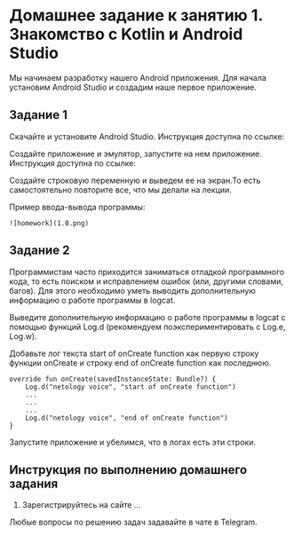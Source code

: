 # Домашнее задание к занятию 1. Знакомство с Kotlin и Android Studio 

Мы начинаем разработку нашего Android приложения. Для начала установим Android Studio и создадим наше первое приложение.


## Задание 1
Скачайте и установите Android Studio. Инструкция доступна по ссылке: 

Создайте приложение и эмулятор, запустите на нем приложение. Инструкция доступна по ссылке:

Создайте строковую переменную и выведем ее на экран.То есть самостоятельно повторите все, что мы делали на лекции.

Пример ввода-вывода программы: 
```
![homework](1.0.png)
```

## Задание 2
Программистам часто приходится заниматься отладкой программного кода, то есть поиском и исправлением ошибок (или, другими словами, багов). Для этого необходимо уметь выводить дополнительную информацию о работе программы в logcat.

Выведите дополнительную информацию о работе программы в logcat с помощью функций Log.d (рекомендуем поэкспериментировать с Log.e, Log.w).

Добавьте лог текста start of onCreate function как первую строку функции onCreate и строку end of onCreate function как последнюю.

```
override fun onCreate(savedInstanceState: Bundle?) {
    Log.d("netology voice", "start of onCreate function")
    ...
    ...
    ...
    Log.d("netology voice", "end of onCreate function")
}
```

Запустите приложение и убелимся, что в логах есть эти строки.

## Инструкция по выполнению домашнего задания

1. Зарегистрируйтесь на сайте ...

Любые вопросы по решению задач задавайте в чате в Telegram.

